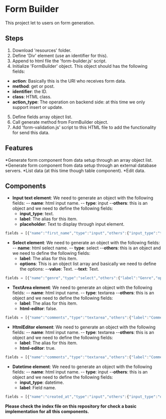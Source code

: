 # Form Builder

This project let to users on form generation.

## Steps

1. Download 'resources' folder.
2. Define 'Div' element (use an identifier for this).
3. Append to html file the 'form-builder.js' script.
4. Initialize 'FormBuilder' object. This object should has the following fields:
 * **action**: Basically this is the URI who receives form data.
 * **method**: get or post.
 * **identifier**: the ID. 
 * **class**: HTML class.
 * **action_type**: The operation on backend side: at this time we only support insert or update.
5. Define fields array object list.
6. Call generate method from FormBuilder object.
7. Add 'form-validation.js' script to this HTML file to add the functionality for send this data. 

## Features

*Generate form component from data setup through an array object list.
*Generate form component from data setup through an external database servers.
*List data (at this time though table component).
*Edit data.

## Components

- **Input text element**: We need to generate an object with the following fields:
  -- **name**: html input name.
  -- **type**: input
  --**others**: this is an object and we need to define the following fields:
  * **input_type**: text.
  * **label**: The alias for this item.
  * **placeholder**: Text to display through input element.
  
```javascript
fields = [{"name":"first_name","type":"input","others":{"input_type":"text","label":"First Name","placeholder":"First name"}}]
```
- **Select element**: We need to generate an object with the following fields:
  -- **name**: html select name.
  -- **type**: select
  --**others**: this is an object and we need to define the following fields:
  * **label**: The alias for this item.
  * **options**: This is an object list array and basically we need to define the options:
  --**value**: Text.
  --**text**: Text.
  
```javascript
fields = [{"name":"genre","type":"select","others":{"label":"Genre","options":[{"value":"male","text":"Male"},{"value":"female","text":"Female"}]}}]
```
- **TextArea  element**: We need to generate an object with the following fields:
  -- **name**: html input name.
  -- **type**: textarea
  --**others**: this is an object and we need to define the following fields:
  * **label**: The alias for this item.
  * **html-editor**: false.
  
```javascript
fields = [{"name":"comments","type":"textarea","others":{"label":"Comments","html-editor":false}}]
```
- **HtmlEditor  element**: We need to generate an object with the following fields:
  -- **name**: html input name.
  -- **type**: textarea
  --**others**: this is an object and we need to define the following fields:
  * **label**: The alias for this item.
  * **html-editor**: true.
  
```javascript
fields = [{"name":"comments","type":"textarea","others":{"label":"Comments","html-editor":true}}]
```
- **Datetime  element**: We need to generate an object with the following fields:
  -- **name**: html input name.
  -- **type**: input
  --**others**: this is an object and we need to define the following fields:
  * **input_type**: datetime.
  * **label**: Field name.
  
```javascript
fields = [{"name":"created_at","type":"input","others":{"input_type":"datetime","label":"Created at"}}]
```

**Please check the index file on this repository for check a basic implementation for all this components.**